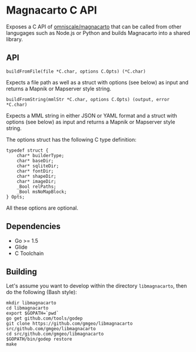# Magnacarto C API

Exposes a C API of [omniscale/magnacarto](https://github.com/omniscale/magnacarto) that can be called from other langugages such as Node.js or Python and builds Magnacarto into a shared library.

## API

`buildFromFile(file *C.char, options C.Opts) (*C.char)`

Expects a file path as well as a struct with options (see below) as input and returns a Mapnik or Mapserver style string.

`buildFromString(mmlStr *C.char, options C.Opts) (output, error *C.char)`

Expects a MML string in either JSON or YAML format and a struct with options (see below)
as input and returns a Mapnik or Mapserver style string.

The options struct has the following C type definition:

```
typedef struct {
    char* builderType;
    char* baseDir;
    char* sqliteDir;
    char* fontDir;
    char* shapeDir;
    char* imageDir;
    _Bool relPaths;
    _Bool msNoMapBlock;
} Opts;
```
All these options are optional.

## Dependencies

* Go >= 1.5
* Glide
* C Toolchain

## Building

Let's assume you want to develop within the directory `libmagnacarto`, then do the following (Bash style):
```
mkdir libmagnacarto
cd libmagnacarto
export $GOPATH=`pwd`
go get github.com/tools/godep
git clone https://github.com/gmgeo/libmagnacarto src/github.com/gmgeo/libmagnacarto
cd src/github.com/gmgeo/libmagnacarto
$GOPATH/bin/godep restore
make
```
